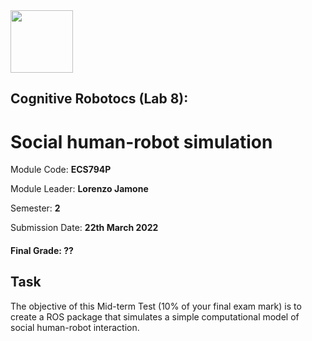 <img src="https://people.bath.ac.uk/mtc47/img/collaborators/QM_Logo.png" height=100>

## Cognitive Robotocs (Lab 8): 
# Social human-robot simulation

Module Code: **ECS794P** 

Module Leader: **Lorenzo Jamone**

Semester: **2**

Submission Date: **22th March 2022**

#### Final Grade: ??

## Task
The objective of this Mid-term Test (10% of your final exam mark) is to create a ROS package that simulates a simple computational model of social human-robot interaction.

